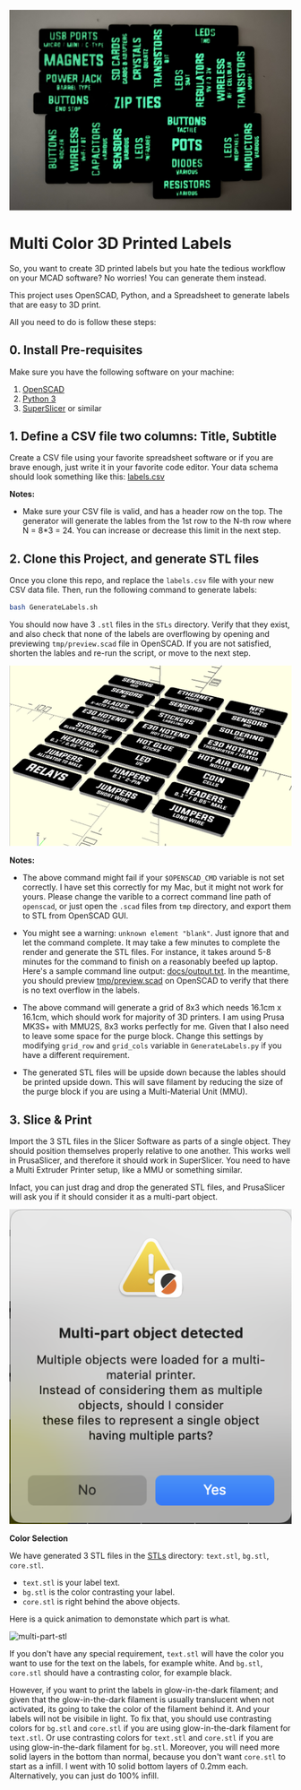 ![glow in the dark labels](docs/assets/glow-in-the-dark-labels.jpeg)

# Multi Color 3D Printed Labels 

So, you want to create 3D printed labels but you hate the tedious workflow on your MCAD software? No worries! You can generate them instead.

This project uses OpenSCAD, Python, and a Spreadsheet to generate labels that are easy to 3D print.

All you need to do is follow these steps:

## 0. Install Pre-requisites

Make sure you have the following software on your machine:

1. [OpenSCAD](https://openscad.org/downloads.html)
2. [Python 3](https://www.python.org/downloads/)
3. [SuperSlicer](https://github.com/supermerill/SuperSlicer) or similar


## 1. Define a CSV file two columns: Title, Subtitle

Create a CSV file using your favorite spreadsheet software or if you are brave enough, just write it in your favorite code editor. Your data schema should look something like this: [labels.csv](labels.csv)

**Notes:**

- Make sure your CSV file is valid, and has a header row on the top. The generator will generate the lables from the 1st row to the N-th row where N = 8*3 = 24. You can increase or decrease this limit in the next step.

## 2. Clone this Project, and generate STL files

Once you clone this repo, and replace the `labels.csv` file with your new CSV data file. Then, run the following command to generate labels:

```sh
bash GenerateLabels.sh
```

You should now have 3 `.stl` files in the `STLs` directory. Verify that they exist, and also check that none of the labels are overflowing by opening and previewing `tmp/preview.scad` file in OpenSCAD. If you are not satisfied, shorten the lables and re-run the script, or move to the next step.

![sample-preview](docs/assets/sample-preview.png)

**Notes:**

- The above command might fail if your `$OPENSCAD_CMD` variable is not set correctly. I have set this correctly for my Mac, but it might not work for yours. Please change the varible to a correct command line path of `openscad`, or just open the `.scad` files from `tmp` directory, and export them to STL from OpenSCAD GUI.

- You might see a warning: `unknown element "blank"`. Just ignore that and let the command complete. It may take a few minutes to complete the render and generate the STL files. For instance, it takes around 5-8 minutes for the command to finish on a reasonably beefed up laptop. Here's a sample command line output: [docs/output.txt](docs/output.txt). In the meantime, you should preview [tmp/preview.scad](tmp/preview.scad) on OpenSCAD to verify that there is no text overflow in the labels.

- The above command will generate a grid of 8x3 which needs 16.1cm x 16.1cm, which should work for majority of 3D printers. I am using Prusa MK3S+ with MMU2S, 8x3 works perfectly for me. Given that I also need to leave some space for the purge block. Change this settings by modifying `grid_row` and `grid_cols` variable in `GenerateLabels.py` if you have a different requirement.

- The generated STL files will be upside down because the lables should be printed upside down. This will save filament by reducing the size of the purge block if you are using a Multi-Material Unit (MMU).


## 3. Slice & Print

Import the 3 STL files in the Slicer Software as parts of a single object. They should position themselves properly relative to one another. This works well in PrusaSlicer, and therefore it should work in SuperSlicer. You need to have a Multi Extruder Printer setup, like a MMU or something similar.

Infact, you can just drag and drop the generated STL files, and PrusaSlicer will ask you if it should consider it as a multi-part object.

![prusa-slicer-multi-part-warning](docs/assets/prusa-slicer-multipart-warning.png)


**Color Selection**

We have generated 3 STL files in the [STLs](STLs/) directory: `text.stl`, `bg.stl`, `core.stl`. 

- `text.stl` is your label text.
- `bg.stl` is the color contrasting your label.
- `core.stl` is right behind the above objects.

Here is a quick animation to demonstate which part is what.

![multi-part-stl](docs/assets/multi-part-stl.gif)

If you don't have any special requirement, `text.stl` will have the color you want to use for the text on the labels, for example white. And `bg.stl`, `core.stl` should have a contrasting color, for example black. 

However, if you want to print the labels in glow-in-the-dark filament; and given that the glow-in-the-dark filament is usually translucent when not activated, its going to take the color of the filament behind it. And your labels will not be visibile in light. To fix that, you should use contrasting colors for `bg.stl` and `core.stl` if you are using glow-in-the-dark filament for `text.stl`. Or use contrasting colors for `text.stl` and `core.stl` if you are using glow-in-the-dark filament for `bg.stl`. Moreover, you will need more solid layers in the bottom than normal, because you don't want `core.stl` to start as a infill. I went with 10 solid bottom layers of 0.2mm each. Alternatively, you can just do 100% infill.
